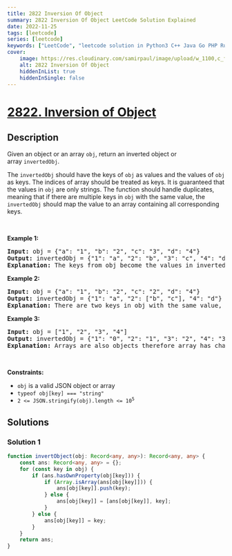 ```yaml
---
title: 2822 Inversion Of Object
summary: 2822 Inversion Of Object LeetCode Solution Explained
date: 2022-11-25
tags: [leetcode]
series: [leetcode]
keywords: ["LeetCode", "leetcode solution in Python3 C++ Java Go PHP Ruby Swift TypeScript Rust C# JavaScript C", "2822 Inversion Of Object LeetCode Solution Explained in all languages"]
cover:
    image: https://res.cloudinary.com/samirpaul/image/upload/w_1100,c_fit,co_rgb:FFFFFF,l_text:Arial_75_bold:2822 Inversion Of Object - Solution Explained/problem-solving.webp
    alt: 2822 Inversion Of Object
    hiddenInList: true
    hiddenInSingle: false
---
```



# [2822. Inversion of Object](https://leetcode.com/problems/inversion-of-object)


## Description

<p>Given an object or an array&nbsp;<code>obj</code>, return an inverted object or array&nbsp;<code>invertedObj</code>.</p>

<p>The <code>invertedObj</code> should have the keys of <code>obj</code> as values and the values of <code>obj</code> as keys.&nbsp;The indices of array&nbsp;should be treated as keys. It is guaranteed that the values in <code>obj</code> are only strings. The function should handle duplicates, meaning that if there are multiple keys in <code>obj</code> with the same value, the <code>invertedObj</code> should map the value to an array containing all corresponding keys.</p>

<p>&nbsp;</p>
<p><strong class="example">Example 1:</strong></p>

<pre>
<strong>Input:</strong> obj = {&quot;a&quot;: &quot;1&quot;, &quot;b&quot;: &quot;2&quot;, &quot;c&quot;: &quot;3&quot;, &quot;d&quot;: &quot;4&quot;}
<strong>Output:</strong> invertedObj = {&quot;1&quot;: &quot;a&quot;, &quot;2&quot;: &quot;b&quot;, &quot;3&quot;: &quot;c&quot;, &quot;4&quot;: &quot;d&quot;}
<strong>Explanation:</strong> The keys from obj become the values in invertedObj, and the values from obj become the keys in invertedObj.
</pre>

<p><strong class="example">Example 2:</strong></p>

<pre>
<strong>Input:</strong> obj = {&quot;a&quot;: &quot;1&quot;, &quot;b&quot;: &quot;2&quot;, &quot;c&quot;: &quot;2&quot;, &quot;d&quot;: &quot;4&quot;}
<strong>Output:</strong> invertedObj = {&quot;1&quot;: &quot;a&quot;, &quot;2&quot;: [&quot;b&quot;, &quot;c&quot;], &quot;4&quot;: &quot;d&quot;}
<strong>Explanation:</strong> There are two keys in&nbsp;obj&nbsp;with the same value, the&nbsp;invertedObj mapped the value to an array containing all corresponding keys.</pre>

<p><strong class="example">Example 3:</strong></p>

<pre>
<strong>Input:</strong> obj = [&quot;1&quot;, &quot;2&quot;, &quot;3&quot;, &quot;4&quot;]
<strong>Output:</strong> invertedObj = {&quot;1&quot;: &quot;0&quot;, &quot;2&quot;: &quot;1&quot;, &quot;3&quot;: &quot;2&quot;, &quot;4&quot;: &quot;3&quot;}
<strong>Explanation:</strong> Arrays are also objects therefore array has changed to an object and the keys (indices) from obj become the values in invertedObj, and the values from obj become the keys in invertedObj.
</pre>

<p>&nbsp;</p>
<p><strong>Constraints:</strong></p>

<ul>
	<li><code>obj</code> is a valid JSON object or array</li>
	<li><code>typeof obj[key] === &quot;string&quot;</code></li>
	<li><code>2 &lt;= JSON.stringify(obj).length &lt;= 10<sup>5</sup></code></li>
</ul>

## Solutions

### Solution 1

<!-- tabs:start -->

```ts
function invertObject(obj: Record<any, any>): Record<any, any> {
    const ans: Record<any, any> = {};
    for (const key in obj) {
        if (ans.hasOwnProperty(obj[key])) {
            if (Array.isArray(ans[obj[key]])) {
                ans[obj[key]].push(key);
            } else {
                ans[obj[key]] = [ans[obj[key]], key];
            }
        } else {
            ans[obj[key]] = key;
        }
    }
    return ans;
}
```

<!-- tabs:end -->

<!-- end -->

